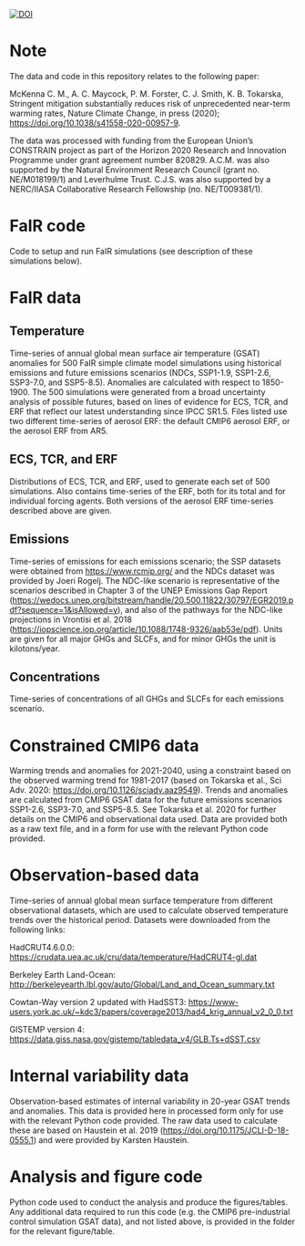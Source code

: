 [![DOI](https://zenodo.org/badge/257904489.svg)](https://zenodo.org/badge/latestdoi/257904489)


# Note

The data and code in this repository relates to the following paper:

McKenna C. M., A. C. Maycock, P. M. Forster, C. J. Smith, K. B. Tokarska, Stringent mitigation substantially reduces risk of unprecedented near-term warming rates, Nature Climate Change, in press (2020); https://doi.org/10.1038/s41558-020-00957-9.

The data was processed with funding from the European Union’s CONSTRAIN project as part of the Horizon 2020 Research and Innovation Programme under grant agreement number 820829. A.C.M. was also supported by the Natural Environment Research Council (grant no. NE/M018199/1) and Leverhulme Trust. C.J.S. was also supported by a NERC/IIASA Collaborative Research Fellowship (no. NE/T009381/1).


# FaIR code

Code to setup and run FaIR simulations (see description of these simulations below).


# FaIR data

## Temperature
Time-series of annual global mean surface air temperature (GSAT) anomalies for 500 FaIR simple climate model simulations using historical emissions and future emissions scenarios (NDCs, SSP1-1.9, SSP1-2.6, SSP3-7.0, and SSP5-8.5). Anomalies are calculated with respect to 1850-1900. The 500 simulations were generated from a broad uncertainty analysis of possible futures, based on lines of evidence for ECS, TCR, and ERF that reflect our latest understanding since IPCC SR1.5. Files listed use two different time-series of aerosol ERF: the default CMIP6 aerosol ERF, or the aerosol ERF from AR5.

## ECS, TCR, and ERF
Distributions of ECS, TCR, and ERF, used to generate each set of 500 simulations. Also contains time-series of the ERF, both for its total and for individual forcing agents. Both versions of the aerosol ERF time-series described above are given.

## Emissions
Time-series of emissions for each emissions scenario; the SSP datasets were obtained from https://www.rcmip.org/ and the NDCs dataset was provided by Joeri Rogelj. The NDC-like scenario is representative of the scenarios described in Chapter 3 of the UNEP Emissions Gap Report (https://wedocs.unep.org/bitstream/handle/20.500.11822/30797/EGR2019.pdf?sequence=1&isAllowed=y), and also of the pathways for the NDC-like projections in Vrontisi et al. 2018 (https://iopscience.iop.org/article/10.1088/1748-9326/aab53e/pdf). Units are given for all major GHGs and SLCFs, and for minor GHGs the unit is kilotons/year.

## Concentrations
Time-series of concentrations of all GHGs and SLCFs for each emissions scenario. 


# Constrained CMIP6 data

Warming trends and anomalies for 2021-2040, using a constraint based on the observed warming trend for 1981-2017 (based on Tokarska et al., Sci Adv. 2020: https://doi.org/10.1126/sciadv.aaz9549). Trends and anomalies are calculated from CMIP6 GSAT data for the future emissions scenarios SSP1-2.6, SSP3-7.0, and SSP5-8.5. See Tokarska et al. 2020 for further details on the CMIP6 and observational data used. Data are provided both as a raw text file, and in a form for use with the relevant Python code provided.


# Observation-based data

Time-series of annual global mean surface temperature from different observational datasets, which are used to calculate observed temperature trends over the historical period. Datasets were downloaded from the following links:   

HadCRUT4.6.0.0: https://crudata.uea.ac.uk/cru/data/temperature/HadCRUT4-gl.dat

Berkeley Earth Land-Ocean: http://berkeleyearth.lbl.gov/auto/Global/Land_and_Ocean_summary.txt

Cowtan-Way version 2 updated with HadSST3: https://www-users.york.ac.uk/~kdc3/papers/coverage2013/had4_krig_annual_v2_0_0.txt

GISTEMP version 4: https://data.giss.nasa.gov/gistemp/tabledata_v4/GLB.Ts+dSST.csv


# Internal variability data

Observation-based estimates of internal variability in 20-year GSAT trends and anomalies. This data is provided here in processed form only for use with the relevant Python code provided. The raw data used to calculate these are based on Haustein et al. 2019 (https://doi.org/10.1175/JCLI-D-18-0555.1) and were provided by Karsten Haustein. 


# Analysis and figure code

Python code used to conduct the analysis and produce the figures/tables. Any additional data required to run this code (e.g. the CMIP6 pre-industrial control simulation GSAT data), and not listed above, is provided in the folder for the relevant figure/table.





